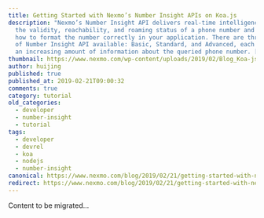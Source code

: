 ```yaml
---
title: Getting Started with Nexmo’s Number Insight APIs on Koa.js
description: "Nexmo’s Number Insight API delivers real-time intelligence about
  the validity, reachability, and roaming status of a phone number and tells you
  how to format the number correctly in your application. There are three levels
  of Number Insight API available: Basic, Standard, and Advanced, each returning
  an increasing amount of information about the queried phone number. […]"
thumbnail: https://www.nexmo.com/wp-content/uploads/2019/02/Blog_Koa-js_NumberInsight_1200x600.png
author: huijing
published: true
published_at: 2019-02-21T09:00:32
comments: true
category: tutorial
old_categories:
  - developer
  - number-insight
  - tutorial
tags:
  - developer
  - devrel
  - koa
  - nodejs
  - number-insight
canonical: https://www.nexmo.com/blog/2019/02/21/getting-started-with-nexmos-number-insight-apis-on-koa-js-dr
redirect: https://www.nexmo.com/blog/2019/02/21/getting-started-with-nexmos-number-insight-apis-on-koa-js-dr
---
```

Content to be migrated...